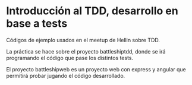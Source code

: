 Introducción al TDD, desarrollo en base a tests
=====================

Códigos de ejemplo usados en el meetup de Hellin sobre TDD.

La práctica se hace sobre el proyecto battleshiptdd, donde se irá programando el código que pase los distintos tests.

El proyecto battleshipweb es un proyecto web con express y angular que permitirá probar jugando el código desarrollado.
